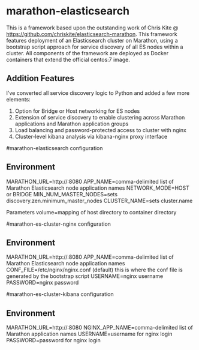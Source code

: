 # marathon-elasticsearch 

This is a framework based upon the outstanding work of Chris Kite @ https://github.com/chriskite/elasticsearch-marathon. This framework features deployment of an Elasticsearch cluster on Marathon, using a bootstrap script approach for service discovery of all ES nodes within a cluster. All components of the framework are deployed as Docker containers that extend the official centos:7 image.

Addition Features
-----------------
I've converted all service discovery logic to Python and added a few more elements:

1. Option for Bridge or Host networking for ES nodes
2. Extension of service discovery to enable clustering across Marathon applications and Marathon application groups
3. Load balancing and password-protected access to cluster with nginx
4. Cluster-level kibana analysis via kibana-nginx proxy interface

#marathon-elasticsearch configuration

Environment
-----------
MARATHON_URL=http://<dns name or ip address of Marathon host>:8080
APP_NAME=comma-delimited list of Marathon Elasticsearch node application names
NETWORK_MODE=HOST or BRIDGE
MIN_NUM_MASTER_NODES=sets discovery.zen.minimum_master_nodes
CLUSTER_NAME=sets cluster.name

Parameters
volume=mapping of host directory to container directory

#marathon-es-cluster-nginx configuration

Environment
-----------
MARATHON_URL=http://<dns name or ip address of Marathon host>:8080
APP_NAME=comma-delimited list of Marathon Elasticsearch node application names
CONF_FILE=/etc/nginx/nginx.conf (default) this is where the conf file is generated by the bootstrap script
USERNAME=nginx username
PASSWORD=nginx password

#marathon-es-cluster-kibana configuration

Environment
-----------
MARATHON_URL=http://<dns name or ip address of Marathon host>:8080
NGINX_APP_NAME=comma-delimited list of Marathon application names
USERNAME=username for nginx login
PASSWORD=password for nginx login